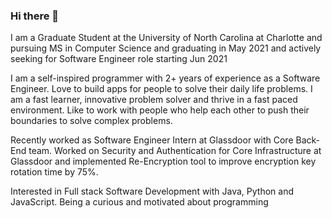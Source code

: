 ### Hi there 👋
I am a Graduate Student at the University of North Carolina at Charlotte and pursuing MS in Computer Science and graduating in May 2021 and actively seeking for Software Engineer role starting Jun 2021

I am a self-inspired programmer with 2+ years of experience as a Software Engineer. Love to build apps for people to solve their daily life problems. I am a fast learner, innovative problem solver and thrive in a fast paced environment. Like to work with people who help each other to push their boundaries to solve complex problems.

Recently worked as Software Engineer Intern at Glassdoor with Core Back-End team.
Worked on Security and Authentication for Core Infrastructure at Glassdoor and implemented Re-Encryption tool to improve encryption key rotation time by 75%.

Interested in Full stack Software Development with Java, Python and JavaScript. Being a curious and motivated about programming
